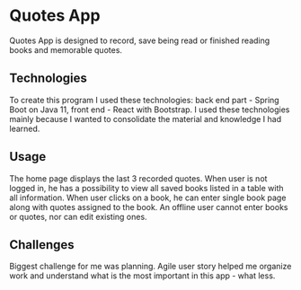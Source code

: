 
# Quotes App

Quotes App is designed to record, save being read or finished reading books and memorable quotes.

## Technologies

To create this program I used these technologies: 
 back end part - Spring Boot on Java 11,
 front end - React with Bootstrap.
I used these technologies mainly because I wanted to consolidate the material and knowledge I had learned.

## Usage

The home page displays the last 3 recorded quotes.
When user is not logged in, he has a possibility to view all saved books listed in a table with all information. 
When user clicks on a book, he can enter single book page along with quotes assigned to the book.
An offline user cannot enter books or quotes, nor can edit existing ones.

## Challenges

Biggest challenge for me was planning. 
Agile user story helped me organize work and understand what is the most important in this app - what less. 

